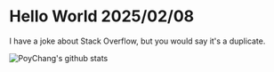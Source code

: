# Hello World 2025/02/08

I have a joke about Stack Overflow, but you would say it's a duplicate.

![PoyChang's github stats](https://github-readme-stats.vercel.app/api?username=poychang&show_icons=true&theme=dracula)
